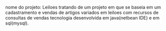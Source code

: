 nome do projeto: Leiloes
tratando de um projeto em que se baseia em um cadastramento e vendas de artigos variados em leiloes com recursos de consultas de vendas
tecnologia desenvolvida em java(netbean IDE) e em sql(mysql).
